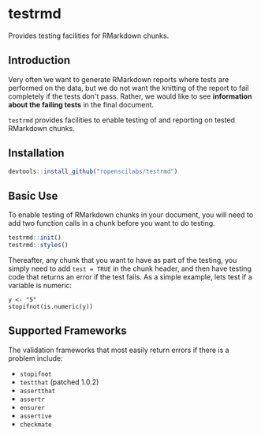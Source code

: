 # testrmd

Provides testing facilities for RMarkdown chunks.

## Introduction

Very often we want to generate RMarkdown reports where tests are performed on
the data, but we do not want the knitting of the report to fail completely 
if the tests don't pass. Rather, we would like to see **information about the
failing tests** in the final document.

`testrmd` provides facilities to enable testing of and reporting on tested
RMarkdown chunks.

## Installation

```r
devtools::install_github("ropenscilabs/testrmd")
```

## Basic Use

To enable testing of RMarkdown chunks in your document, you will need to add
two function calls in a chunk before you want to do testing.

```r
testrmd::init()
testrmd::styles()
```

Thereafter, any chunk that you want to have as part of the testing, you simply
need to add `test = TRUE` in the chunk header, and then have testing code
that returns an error if the test fails. As a simple example, lets test if
a variable is numeric:

```{r test_chunk, test = TRUE}
y <- "5"
stopifnot(is.numeric(y))
```

## Supported Frameworks

The validation frameworks that most easily return errors if there is a problem include:

* `stopifnot`
* `testthat` (patched 1.0.2)
* `assertthat`
* `assertr`
* `ensurer`
* `assertive`
* `checkmate`
